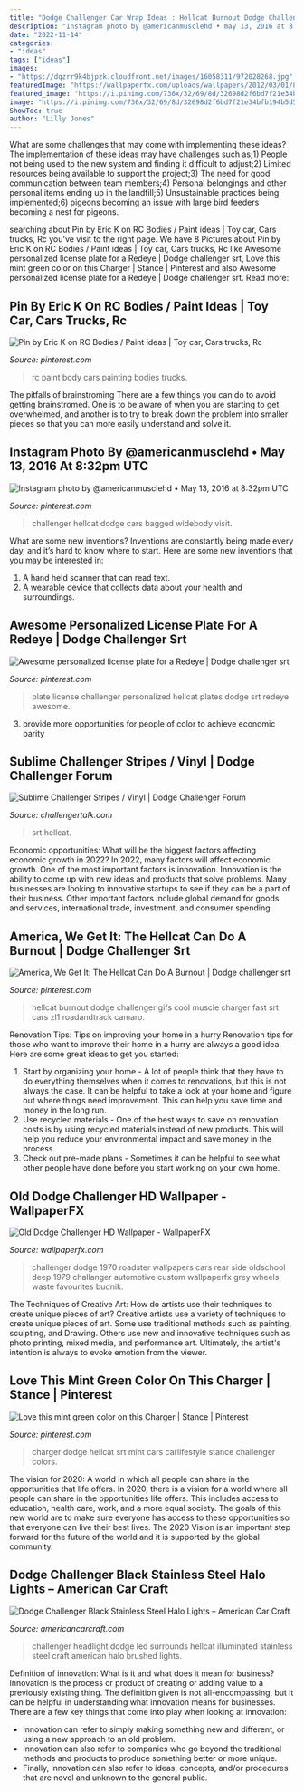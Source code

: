 ```yaml
---
title: "Dodge Challenger Car Wrap Ideas : Hellcat Burnout Dodge Challenger Gifs Cool Muscle Charger Fast Srt Cars Zl1 Roadandtrack Camaro"
description: "Instagram photo by @americanmusclehd • may 13, 2016 at 8:32pm utc"
date: "2022-11-14"
categories:
- "ideas"
tags: ["ideas"]
images:
- "https://dqzrr9k4bjpzk.cloudfront.net/images/16058311/972028268.jpg"
featuredImage: "https://wallpaperfx.com/uploads/wallpapers/2012/03/01/8355/preview_old-dodge-challenger.jpeg"
featured_image: "https://i.pinimg.com/736x/32/69/8d/32698d2f6bd7f21e34bfb194b5d5e3a8.jpg"
image: "https://i.pinimg.com/736x/32/69/8d/32698d2f6bd7f21e34bfb194b5d5e3a8.jpg"
ShowToc: true
author: "Lilly Jones"
---
```



What are some challenges that may come with implementing these ideas?
The implementation of these ideas may have challenges such as;1) People not being used to the new system and finding it difficult to adjust;2) Limited resources being available to support the project;3) The need for good communication between team members;4) Personal belongings and other personal items ending up in the landfill;5) Unsustainable practices being implemented;6) pigeons becoming an issue with large bird feeders becoming a nest for pigeons.

	

		
searching about Pin by Eric K on RC Bodies / Paint ideas | Toy car, Cars trucks, Rc you've visit to the right page. We have 8 Pictures about Pin by Eric K on RC Bodies / Paint ideas | Toy car, Cars trucks, Rc like Awesome personalized license plate for a Redeye | Dodge challenger srt, Love this mint green color on this Charger | Stance | Pinterest and also Awesome personalized license plate for a Redeye | Dodge challenger srt. Read more:
		
    
## Pin By Eric K On RC Bodies / Paint Ideas | Toy Car, Cars Trucks, Rc

<img loading=lazy src="https://i.pinimg.com/736x/32/69/8d/32698d2f6bd7f21e34bfb194b5d5e3a8.jpg" onerror="this.onerror=null;this.src='https://tse1.mm.bing.net/th?id=OIP.HgiZEyV2wwocNySts6E_fgHaHa&amp;pid=15.1';" alt="Pin by Eric K on RC Bodies / Paint ideas | Toy car, Cars trucks, Rc">

_Source: pinterest.com_

>rc paint body cars painting bodies trucks. 

	

The pitfalls of brainstroming
There are a few things you can do to avoid getting brainstromed. One is to be aware of when you are starting to get overwhelmed, and another is to try to break down the problem into smaller pieces so that you can more easily understand and solve it.

    
## Instagram Photo By @americanmusclehd • May 13, 2016 At 8:32pm UTC

<img loading=lazy src="https://i.pinimg.com/736x/b1/01/a1/b101a119fca241ffa5fa7f866196a40f--gt-cars-dodge-challenger.jpg" onerror="this.onerror=null;this.src='https://tse4.mm.bing.net/th?id=OIP._f2J4fR7-xtAiY6iK5cmWAHaHa&amp;pid=15.1';" alt="Instagram photo by @americanmusclehd • May 13, 2016 at 8:32pm UTC">

_Source: pinterest.com_

>challenger hellcat dodge cars bagged widebody visit. 

	

What are some new inventions?
Inventions are constantly being made every day, and it’s hard to know where to start. Here are some new inventions that you may be interested in: 
1. A hand held scanner that can read text.
2. A wearable device that collects data about your health and surroundings. 

    
## Awesome Personalized License Plate For A Redeye | Dodge Challenger Srt

<img loading=lazy src="https://i.pinimg.com/736x/c6/68/e1/c668e1c797fd200693edd1e24ffcbd6d.jpg" onerror="this.onerror=null;this.src='https://tse4.mm.bing.net/th?id=OIP.pMU75RT9lzZjhnD85TK3mwHaHW&amp;pid=15.1';" alt="Awesome personalized license plate for a Redeye | Dodge challenger srt">

_Source: pinterest.com_

>plate license challenger personalized hellcat plates dodge srt redeye awesome. 

	

3. provide more opportunities for people of color to achieve economic parity

    
## Sublime Challenger Stripes / Vinyl | Dodge Challenger Forum

<img loading=lazy src="https://dqzrr9k4bjpzk.cloudfront.net/images/16058311/972028268.jpg" onerror="this.onerror=null;this.src='https://tse2.mm.bing.net/th?id=OIP.zRI7yL2IrDLpMzM8Nv10ZAHaEq&amp;pid=15.1';" alt="Sublime Challenger Stripes / Vinyl | Dodge Challenger Forum">

_Source: challengertalk.com_

>srt hellcat. 

	

Economic opportunities: What will be the biggest factors affecting economic growth in 2022?
In 2022, many factors will affect economic growth. One of the most important factors is innovation. Innovation is the ability to come up with new ideas and products that solve problems. Many businesses are looking to innovative startups to see if they can be a part of their business. Other important factors include global demand for goods and services, international trade, investment, and consumer spending.

    
## America, We Get It: The Hellcat Can Do A Burnout | Dodge Challenger Srt

<img loading=lazy src="https://i.pinimg.com/originals/9b/76/09/9b76090e7bb6b479f42bdfc30de44441.gif" onerror="this.onerror=null;this.src='https://tse3.mm.bing.net/th?id=OIP.XPp5748sjNFytvyff8ZvpQHaDK&amp;pid=15.1';" alt="America, We Get It: The Hellcat Can Do A Burnout | Dodge challenger srt">

_Source: pinterest.com_

>hellcat burnout dodge challenger gifs cool muscle charger fast srt cars zl1 roadandtrack camaro. 

	

Renovation Tips: Tips on improving your home in a hurry
Renovation tips for those who want to improve their home in a hurry are always a good idea. Here are some great ideas to get you started: 
 1. Start by organizing your home - A lot of people think that they have to do everything themselves when it comes to renovations, but this is not always the case. It can be helpful to take a look at your home and figure out where things need improvement. This can help you save time and money in the long run. 
2. Use recycled materials - One of the best ways to save on renovation costs is by using recycled materials instead of new products. This will help you reduce your environmental impact and save money in the process. 
3. Check out pre-made plans - Sometimes it can be helpful to see what other people have done before you start working on your own home.

    
## Old Dodge Challenger HD Wallpaper - WallpaperFX

<img loading=lazy src="https://wallpaperfx.com/uploads/wallpapers/2012/03/01/8355/preview_old-dodge-challenger.jpeg" onerror="this.onerror=null;this.src='https://tse2.mm.bing.net/th?id=OIP.epOJSnXjAEGP7-AQg61UkwHaEK&amp;pid=15.1';" alt="Old Dodge Challenger HD Wallpaper - WallpaperFX">

_Source: wallpaperfx.com_

>challenger dodge 1970 roadster wallpapers cars rear side oldschool deep 1979 challanger automotive custom wallpaperfx grey wheels waste favourites budnik. 

	

The Techniques of Creative Art: How do artists use their techniques to create unique pieces of art?
Creative artists use a variety of techniques to create unique pieces of art. Some use traditional methods such as painting, sculpting, and Drawing. Others use new and innovative techniques such as photo printing, mixed media, and performance art. Ultimately, the artist's intention is always to evoke emotion from the viewer.

    
## Love This Mint Green Color On This Charger | Stance | Pinterest

<img loading=lazy src="https://s-media-cache-ak0.pinimg.com/736x/b3/78/d7/b378d7ce2d415451ed6e7c89cec51a49.jpg" onerror="this.onerror=null;this.src='https://tse2.mm.bing.net/th?id=OIP.S5fNqqMX-hXSGd6Z1tkcrgHaHV&amp;pid=15.1';" alt="Love this mint green color on this Charger | Stance | Pinterest">

_Source: pinterest.com_

>charger dodge hellcat srt mint cars carlifestyle stance challenger colors. 

	

The vision for 2020: A world in which all people can share in the opportunities that life offers.
In 2020, there is a vision for a world where all people can share in the opportunities life offers. This includes access to education, health care, work, and a more equal society. The goals of this new world are to make sure everyone has access to these opportunities so that everyone can live their best lives. The 2020 Vision is an important step forward for the future of the world and it is supported by the global community.

    
## Dodge Challenger Black Stainless Steel Halo Lights – American Car Craft

<img loading=lazy src="https://cdn.shopify.com/s/files/1/0985/6994/products/2015-2018-dodge-challenger-led-headlight-surrounds-american-car-craft-507579.jpg?v=1552409407" onerror="this.onerror=null;this.src='https://tse4.mm.bing.net/th?id=OIP.HcMqlAUbuON-QI3kBmN7eAHaE8&amp;pid=15.1';" alt="Dodge Challenger Black Stainless Steel Halo Lights – American Car Craft">

_Source: americancarcraft.com_

>challenger headlight dodge led surrounds hellcat illuminated stainless steel craft american halo brushed lights. 

	

Definition of innovation: What is it and what does it mean for business?
Innovation is the process or product of creating or adding value to a previously existing thing. The definition given is not all-encompassing, but it can be helpful in understanding what innovation means for businesses. 
There are a few key things that come into play when looking at innovation: 
- Innovation can refer to simply making something new and different, or using a new approach to an old problem. 
- Innovation can also refer to companies who go beyond the traditional methods and products to produce something better or more unique. 
- Finally, innovation can also refer to ideas, concepts, and/or procedures that are novel and unknown to the general public.

